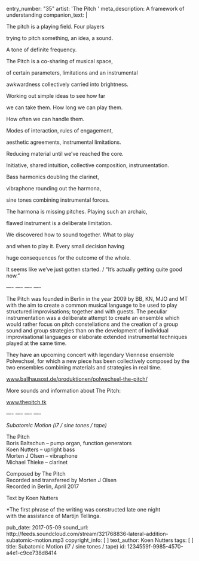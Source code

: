 entry_number: "35"
artist: 'The Pitch '
meta_description: A framework of understanding
companion_text: |
  <p>The pitch is a playing field. Four players
  </p>
  <p>trying to pitch something, an idea, a sound.
  </p>
  <p>A tone of definite frequency.
  </p>
  <p>The Pitch is a co-sharing of musical space,
  </p>
  <p>of certain parameters, limitations and an instrumental
  </p>
  <p>awkwardness collectively carried into brightness.
  </p>
  <p>Working out simple ideas to see how far
  </p>
  <p>we can take them. How long we can play them.
  </p>
  <p>How often we can handle them.
  </p>
  <p>Modes of interaction, rules of engagement,
  </p>
  <p>aesthetic agreements, instrumental limitations.
  </p>
  <p>Reducing material until we’ve reached the core.
  </p>
  <p>Initiative, shared intuition, collective composition, instrumentation.
  </p>
  <p>Bass harmonics doubling the clarinet,
  </p>
  <p>vibraphone rounding out the harmona,
  </p>
  <p>sine tones combining instrumental forces.
  </p>
  <p>The harmona is missing pitches. Playing such an archaic,
  </p>
  <p>flawed instrument is a deliberate limitation.
  </p>
  <p>We discovered how to sound together. What to play
  </p>
  <p>and when to play it. Every small decision having
  </p>
  <p>huge consequences for the outcome of the whole.
  </p>
  <p>It seems like we’ve just gotten started. / “It’s actually getting quite good now.”
  </p>
  <p>—- —- —- —-
  </p>
  <p>The Pitch was founded in Berlin in the year 2009 by BB, KN, MJO and MT with the aim to create a common musical language to be used to play structured improvisations; together and with guests. The peculiar instrumentation was a deliberate attempt to create an ensemble which would rather focus on pitch constellations and the creation of a group sound and group strategies than on the development of individual improvisational languages or elaborate extended instrumental techniques played at the same time.
  </p>
  <p>They have an upcoming concert with legendary Viennese ensemble Polwechsel, for which a new piece has been collectively composed by the two ensembles combining materials and strategies in real time.
  </p>
  <p><a href="http://www.ballhausost.de/produktionen/polwechsel-the-pitch/">www.ballhausost.de/produktionen/polwechsel-the-pitch/</a>
  </p>
  <p>More sounds and information about The Pitch:
  </p>
  <p><a href="http://www.thepitch.tk/">www.thepitch.tk</a>
  </p>
  <p>—- —- —- —-
  </p>
  <p><em>Subatomic Motion (i7 / sine tones / tape)</em>
  </p>
  <p>The Pitch<br>Boris Baltschun – pump organ, function generators<br>Koen Nutters – upright bass<br>Morten J Olsen – vibraphone<br>Michael Thieke – clarinet
  </p>
  <p>Composed by The Pitch<br>Recorded and transferred by Morten J Olsen<br>Recorded in Berlin, April 2017
  </p>
  <p>Text by Koen Nutters
  </p>
  <p>*The first phrase of the writing was constructed late one night<br>with the assistance of Martijn Tellinga.
  </p>
pub_date: 2017-05-09
sound_url: http://feeds.soundcloud.com/stream/321768836-lateral-addition-subatomic-motion.mp3
copyright_info: [ ]
text_author: Koen Nutters
tags: [ ]
title: Subatomic Motion (i7 / sine tones / tape)
id: 1234559f-9985-4570-a4e1-c9ce738d8414
